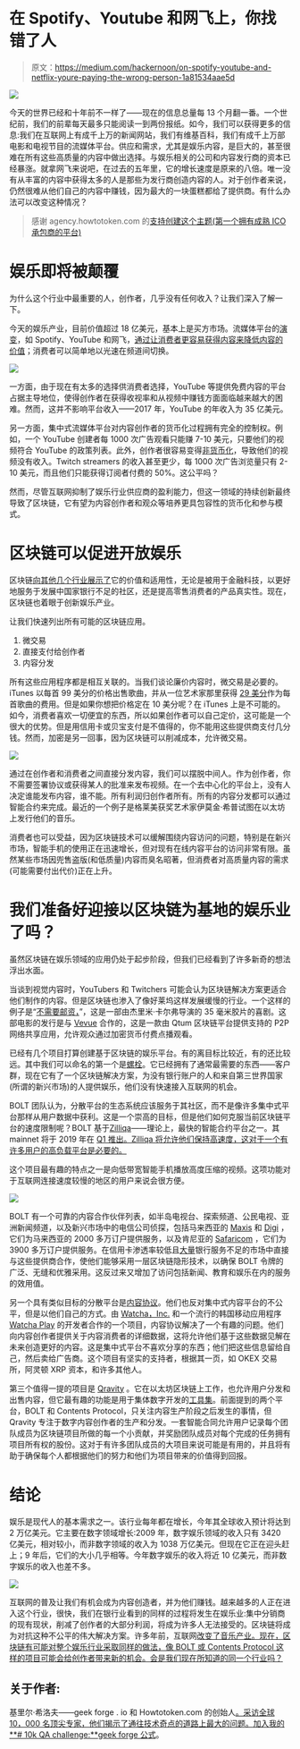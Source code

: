 # 在 Spotify、Youtube 和网飞上，你找错了人

> 原文：<https://medium.com/hackernoon/on-spotify-youtube-and-netflix-youre-paying-the-wrong-person-1a81534aae5d>

![](img/030ec9c91a4137b17588c76c7cad5ff5.png)

今天的世界已经和十年前不一样了——现在的信息总量每 13 个月翻一番。一个世纪前，我们的前辈每天最多只能阅读一到两份报纸。如今，我们可以获得更多的信息:我们在互联网上有成千上万的新闻网站，我们有维基百科，我们有成千上万部电影和电视节目的流媒体平台。供应和需求，尤其是娱乐内容，是巨大的，甚至很难在所有这些高质量的内容中做出选择。与娱乐相关的公司和内容发行商的资本已经暴涨。就拿网飞来说吧，在过去的五年里，它的增长速度是原来的八倍。唯一没有从丰富的内容中获得太多的人是那些为发行商创造内容的人。对于创作者来说，仍然很难从他们自己的内容中赚钱，因为最大的一块蛋糕都给了提供商。有什么办法可以改变这种情况？

> 感谢 agency.howtotoken.com 的[支持创建这个主题(第一个拥有成熟 ICO 承包商的平台)](http://agency.howtotoken.com/)

# 娱乐即将被颠覆

为什么这个行业中最重要的人，创作者，几乎没有任何收入？让我们深入了解一下。

今天的娱乐产业，目前价值超过 18 亿美元，基本上是买方市场。流媒体平台的[演变](https://www.strategy-business.com/article/The-Revenue-Stream-Revolution-in-Entertainment-and-Media?gko=e2d74)，如 Spotify、YouTube 和网飞，[通过让消费者更容易获得内容来降低内容的价值](http://s3.crackedcdn.com/phpimages/pictofact/9/8/9/594989_v2.jpg)；消费者可以简单地以光速在频道间切换。

![](img/22a0c3805be4dcb046ee1946eedc905e.png)

一方面，由于现在有太多的选择供消费者选择，YouTube 等提供免费内容的平台占据主导地位，使得创作者在获得收视率和从视频中赚钱方面面临越来越大的困难。然而，这并不影响平台收入——2017 年，YouTube 的年收入为 35 亿美元。

另一方面，集中式流媒体平台对内容创作者的货币化过程拥有完全的控制权。例如，一个 YouTube 创建者每 1000 次广告观看只能赚 7-10 美元，只要他们的视频符合 YouTube 的政策列表。此外，创作者很容易变得[非货币化](https://www.polygon.com/2018/5/10/17268102/youtube-demonetization-pewdiepie-logan-paul-casey-neistat-philip-defranco)，导致他们的视频没有收入。Twitch streamers 的收入甚至更少，每 1000 次广告浏览量只有 2-10 美元，而且他们只能获得订阅者付费的 50%。这公平吗？

然而，尽管互联网抑制了娱乐行业供应商的盈利能力，但这一领域的持续创新最终导致了区块链，它有望为内容创作者和观众等培养更具包容性的货币化和参与模式。

# 区块链可以促进开放娱乐

区块链[向其他几个行业展示了](https://www2.deloitte.com/nl/nl/pages/financial-services/articles/5-blockchain-use-cases-in-financial-services.html)它的价值和适用性，无论是被用于金融科技，以更好地服务于发展中国家银行不足的社区，还是提高零售消费者的产品真实性。现在，区块链也着眼于创新娱乐产业。

让我们快速列出所有可能的区块链应用。

1.  微交易
2.  直接支付给创作者
3.  内容分发

所有这些应用程序都是相互关联的。当我们谈论廉价内容时，微交易是必要的。iTunes 以每首 99 美分的价格出售歌曲，并从一位艺术家那里获得 [29 美分](https://www.quora.com/When-I-buy-a-song-via-iTunes-how-much-of-the-0-99-goes-into-the-artists-pocket)作为每首歌曲的费用。但是如果你想把价格定在 10 美分呢？在 iTunes 上是不可能的。如今，消费者喜欢一切便宜的东西，所以如果创作者可以自己定价，这可能是一个很大的优势。但是用信用卡或贝宝支付是不值得的，你不能用这些提供商支付几分钱。然而，加密是另一回事，因为区块链可以削减成本，允许微交易。

![](img/52577e673c2db9b323541451573e0b55.png)

通过在创作者和消费者之间直接分发内容，我们可以摆脱中间人。作为创作者，你不需要签署协议或获得某人的批准来发布视频。在一个去中心化的平台上，没有人决定谁能发布内容，谁不能。所有利润归创作者所有。所有的内容分发都可以通过智能合约来完成。最近的一个例子是格莱美获奖艺术家伊莫金·希普试图在以太坊上发行他们的音乐。

消费者也可以受益，因为区块链技术可以缓解围绕内容访问的问题，特别是在新兴市场，智能手机的使用正在迅速增长，但对现有在线内容平台的访问非常有限。虽然某些市场因兜售盗版(和低质量)内容而臭名昭著，但消费者对高质量内容的需求(可能需要付出代价)正在上升。

# 我们准备好迎接以区块链为基地的娱乐业了吗？

虽然区块链在娱乐领域的应用仍处于起步阶段，但我们已经看到了许多新奇的想法浮出水面。

当谈到视觉内容时，YouTubers 和 Twitchers 可能会认为区块链解决方案更适合他们制作的内容。但是区块链也渗入了像好莱坞这样发展缓慢的行业。一个这样的例子是“[不需要邮资，](https://www.imdb.com/title/tt5988216/)”，这是一部由杰里米·卡尔弗导演的 35 毫米胶片的喜剧。这部电影的发行是与 [Vevue](https://www.vevue.com/) 合作的，这是一款由 Qtum 区块链平台提供支持的 P2P 网络共享应用，允许观众通过加密货币付费点播观看。

已经有几个项目打算创建基于区块链的娱乐平台。有的离目标比较近，有的还比较远。其中我们可以命名的第一个是[螺栓](https://bolt-token.global/)。它已经拥有了通常最需要的东西——客户群，现在它有了一个区块链解决方案，为没有银行账户的人和来自第三世界国家(所谓的新兴市场)的人提供娱乐，他们没有快速接入互联网的机会。

BOLT 团队认为，分散平台的生态系统应该服务于其社区，而不是像许多集中式平台那样从用户数据中获利。这是一个崇高的目标，但是他们如何克服当前区块链平台的速度限制呢？BOLT 基于[Zilliqa](https://zilliqa.com/)——理论上，最快的智能合约平台之一。其 mainnet 将于 2019 年在 [Q1 推出。Zilliqa 将允许他们保持高速度，这对于一个有许多用户的高负载平台是必要的。](https://ethereumworldnews.com/zilliqa-zil-mainnet-launch-scheduled-for-dec-2018-jan-2019/)

这个项目最有趣的特点之一是向低带宽智能手机播放高度压缩的视频。这项功能对于互联网连接速度较慢的地区的用户来说会很方便。

![](img/81c76fba2265318970a04504755ebe56.png)

BOLT 有一个可靠的内容合作伙伴列表，如半岛电视台、探索频道、公民电视、亚洲新闻频道，以及新兴市场中的电信公司侦探，包括马来西亚的 [Maxis](https://www.malaysianwireless.com/2018/07/maxis-mobile-subscribers-million-2q18/) 和 [Digi](https://www.malaysianwireless.com/2018/01/digi-mobile-subscribers-4q17/) ，它们为马来西亚的 2000 多万订户提供服务，以及肯尼亚的 [Safaricom](https://www.telegeography.com/products/commsupdate/articles/2017/07/07/kenyan-mobile-subscriber-total-approaches-40m/) ，它们为 3900 多万订户提供服务。在信用卡渗透率较低且[大量](https://oxfordbusinessgroup.com/analysis/final-20-reaching-unbanked-population-complex-task)银行服务不足的市场中直接与这些提供商合作，使他们能够采用一层区块链隐形技术，以确保 BOLT 令牌的广泛、无缝和优雅采用。这反过来又增加了访问包括新闻、教育和娱乐在内的服务的效用值。

另一个具有类似目标的分散平台是[内容协议](https://contentsprotocol.io/)。他们也反对集中式内容平台的不公平，但是以他们自己的方式。由 [Watcha，Inc.](http://www.techforkorea.com/2018/04/02/watcha-inc-a-company-operating-watcha-play-raises-additional-12m-funding/) 和一个流行的韩国移动应用程序 [Watcha Play](https://play.google.com/store/apps/details?id=com.frograms.wplay) 的开发者合作的一个项目，内容协议解决了一个有趣的问题。他们向内容创作者提供关于内容消费者的详细数据，这将允许他们基于这些数据见解在未来创造更好的内容。这是集中式平台不喜欢分享的东西；他们把这些信息留给自己，然后卖给广告商。这个项目有坚实的支持者，根据其一页，如 OKEX 交易所，阿灵顿 XRP 资本，和许多其他人。

第三个值得一提的项目是 [Qravity](https://qravity.com/en/) 。它在以太坊区块链上工作，也允许用户分发和出售内容，但它最有趣的功能是用于集体数字开发的[工具集](https://qravity.com/en/whitepaper/)。前面提到的两个平台，BOLT 和 Contents Protocol，只关注内容生产阶段之后发生的事情，但 Qravity 专注于数字内容创作者的生产和分发。一套智能合同允许用户记录每个团队成员为区块链项目所做的每一个小贡献，并奖励团队成员对每个完成的任务拥有项目所有权的股份。这对于有许多团队成员的大项目来说可能是有用的，并且将有助于确保每个人都根据他们的努力和他们为项目带来的价值得到回报。

# 结论

娱乐是现代人的基本需求之一。该行业每年都在增长，今年其全球收入预计将达到 2 万亿美元。它主要在数字领域增长:2009 年，数字娱乐领域的收入只有 3420 亿美元，相对较小，而非数字领域的收入为 1038 万亿美元。但现在它正在迎头赶上；9 年后，它们的大小几乎相等。今年数字娱乐的收入将近 10 亿美元，而非数字娱乐的收入也差不多。

![](img/71fdcd1f412eb89eebb219d26477bbb0.png)

互联网的普及让我们有机会成为内容创造者，并为他们赚钱。越来越多的人正在进入这个行业，很快，我们在银行业看到的同样的过程将发生在娱乐业:集中分销商的现有现状，削减了创作者的大部分利润，将成为许多人无法接受的。区块链将成为对抗这种不公平的伟大解决方案。许多年前，互联网[改变了音乐产业。现在，区块链有可能对整个娱乐行业采取同样的做法，像 BOLT 或 Contents Protocol 这样的项目可能会给创作者带来新的机会。会是我们现在所知道的同一个行业吗？](https://scholarship.claremont.edu/cgi/viewcontent.cgi?referer=https://www.google.ru/&httpsredir=1&article=1595&context=cmc_theses)

## 关于作者:

基里尔·希洛夫——geek forge . io 和 Howtotoken.com 的创始人[。采访全球 10，000 名顶尖专家，他们揭示了通往技术奇点的道路上最大的问题。加入我的**# 10k QA challenge:**](http://twitter.com/kirills4ilov)[geek forge 公式](https://formula.geekforge.io/)。